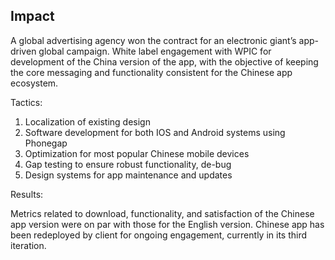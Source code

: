 ## Impact 

A global advertising agency won the contract for an electronic giant’s app-driven global campaign. White label engagement with WPIC for development of the China version of the app, with the objective of keeping the core messaging and functionality consistent for the Chinese app ecosystem.

Tactics:

1.  Localization of existing design
2.  Software development for both IOS and Android systems using Phonegap
3.  Optimization for most popular Chinese mobile devices
4.  Gap testing to ensure robust functionality, de-bug
5.  Design systems for app maintenance and updates

Results:

Metrics related to download, functionality, and satisfaction of the Chinese app version were on par with those for the English version. Chinese app has been redeployed by client for ongoing engagement, currently in its third iteration.